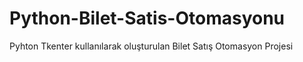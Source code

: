# Python-Bilet-Satis-Otomasyonu
Pyhton Tkenter kullanılarak oluşturulan Bilet Satış Otomasyon Projesi
